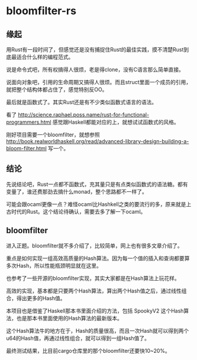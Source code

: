 # bloomfilter-rs
## 缘起
用Rust有一段时间了，但感觉还是没有捕捉住Rust的最佳实践，摸不清楚Rust到底最适合什么样的编程范式。

说是命令式吧，所有权搞得人很烦，老是得clone，没有C语言那么简单直接。

说面向对象吧，引用的生命周期又搞得人很烦。而且struct里面一个成员的引用，就把整个结构体都占住了，感觉特别反OO。

最后就是函数式了。其实Rust还是有不少类似函数式语言的语法。

看了 http://science.raphael.poss.name/rust-for-functional-programmers.html 感觉跟Haskell都能对应的上，就想试试函数式的风格。

刚好项目需要一个bloomfilter，就想参照 http://book.realworldhaskell.org/read/advanced-library-design-building-a-bloom-filter.html 写一个。

## 结论
先说结论吧，Rust一点都不函数式，充其量只是有点类似函数式的语法糖。都有变量了，谁还费那劲去搞什么monad，整个思路都不一样了。

可能会跟ocaml更像一点？难怪ocaml比Hashkell之类的要流行的多，原来就是上古时代的Rust。这个结论待确认，需要去多了解一下ocaml。

## bloomfilter
进入正题。bloomfilter就不多介绍了，比较简单，网上也有很多文章介绍了。

重点是如何实现一组高效高质量的Hash算法。因为每一个值的插入和查询都要算多次Hash，所以性能瓶颈明显就在这里。

也参考了一些开源的bloomfilter实现，其实大家都是在Hash算法上玩花样。

高效的实现，基本都是只要两个Hash算法，算出两个Hash值之后，通过线性组合，得出更多的Hash值。

本项目也是借鉴了Haskell那本书里面介绍的方法，包括 SpookyV2 这个Hash算法，也是那本书里面使用的Hash算法的最新版本。

这个Hash算法牛的地方在于，Hash的质量很高，而且一次Hash就可以得到两个u64的Hash值，再通过线性组合，就可以得到一组Hash值了。

最终测试结果，比目前cargo仓库里的那个bloomfilter还要快10~20%。
